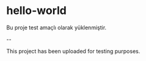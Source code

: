 # hello-world

Bu proje test amaçlı olarak yüklenmiştir.

--

This project has been uploaded for testing purposes.
